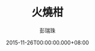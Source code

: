---
issue: 149
title: 火燒柑
author: 彭瑞珠
language: 四縣
date: 2015-11-26T00:00:00.000+08:00
topic: 生態
difficulty: 2
wikidata: Q98095990
wikidata_link: https://www.wikidata.org/wiki/Q98095990
author_wikidata_link: https://www.wikidata.org/wiki/Q98096341
author_wikidata: Q98096341
---